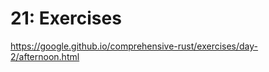 # 21: Exercises

https://google.github.io/comprehensive-rust/exercises/day-2/afternoon.html

<!-- MarkdownTOC -->

<!-- /MarkdownTOC -->
